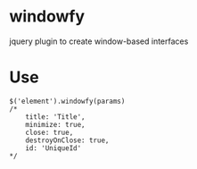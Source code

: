 # windowfy
jquery plugin to create window-based interfaces

Use
===
```` 
$('element').windowfy(params)
/*
    title: 'Title',
    minimize: true,
    close: true,
    destroyOnClose: true,
    id: 'UniqueId'
*/
````
